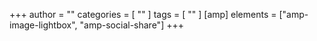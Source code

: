 +++
author = ""
categories = [
  ""
]
tags = [
  ""
]
[amp]
  elements = ["amp-image-lightbox", "amp-social-share"]
+++
